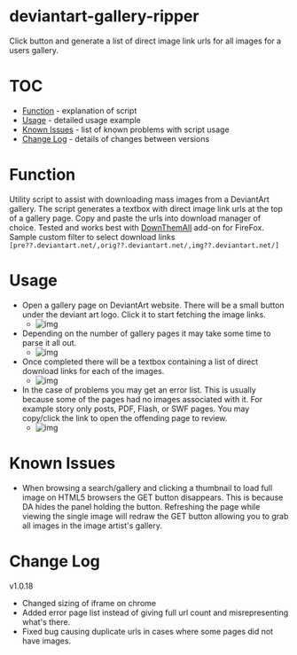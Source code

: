 # deviantart-gallery-ripper
Click button and generate a list of direct image link urls for all images for a users gallery.

# TOC 
* [Function](#function) - explanation of script
* [Usage](#usage) - detailed usage example
* [Known Issues](#known-issues) - list of known problems with script usage
* [Change Log](#change-log) - details of changes between versions

# Function
Utility script to assist with downloading mass images from a DeviantArt gallery.
The script generates a textbox with direct image link urls at the top of a gallery page. Copy and paste the urls into download manager of choice. Tested and works best with [DownThemAll](https://addons.mozilla.org/en-US/firefox/addon/downthemall/) add-on for FireFox. Sample custom filter to select download links `[pre??.deviantart.net/,orig??.deviantart.net/,img??.deviantart.net/]`

# Usage
* Open a gallery page on DeviantArt website. There will be a small button under the deviant art logo. Click it to start fetching the image links. 
  * ![img](http://i.imgur.com/mYsrmSb.png)
* Depending on the number of gallery pages it may take some time to parse it all out.
  * ![img](http://i.imgur.com/xKDH4Cf.png)
* Once completed there will be a textbox containing a list of direct download links for each of the images.
  * ![img](http://i.imgur.com/jXmlU18.png)
* In the case of problems you may get an error list. This is usually because some of the pages had no images associated with it. For example story only posts, PDF, Flash, or SWF pages. You may copy/click the link to open the offending page to review.
  * ![img](http://i.imgur.com/jXmlU18.png)

# Known Issues
* When browsing a search/gallery and clicking a thumbnail to load full image on HTML5 browsers the GET button disappears. This is because DA hides the panel holding the button. Refreshing the page while viewing the single image will redraw the GET button allowing you to grab all images in the image artist's gallery.

# Change Log
v1.0.18
* Changed sizing of iframe on chrome
* Added error page list instead of giving full url count and misrepresenting what's there.
* Fixed bug causing duplicate urls in cases where some pages did not have images.
